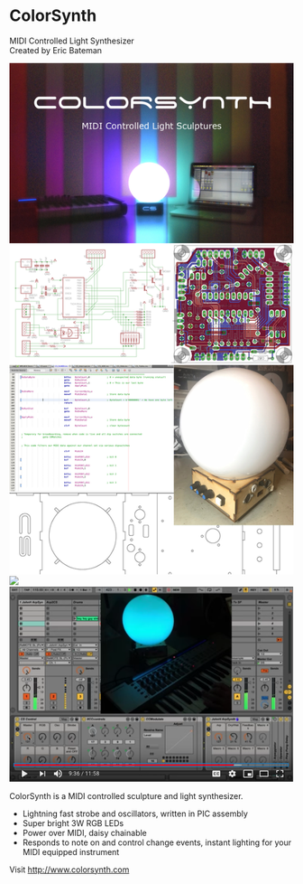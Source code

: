# ColorSynth<br>
MIDI Controlled Light Synthesizer<br>
Created by Eric Bateman

![](IMG/Collage.jpg)
![](IMG/GOL.gif)
[![DEMO VIDEO](IMG/CSVidPrev.png)](https://www.youtube.com/watch?v=AM1KORBaHBU)


ColorSynth is a MIDI controlled sculpture and light synthesizer.  
* Lightning fast strobe and oscillators, written in PIC assembly
* Super bright 3W RGB LEDs
* Power over MIDI, daisy chainable
* Responds to note on and control change events, instant lighting for your MIDI equipped instrument

Visit http://www.colorsynth.com
